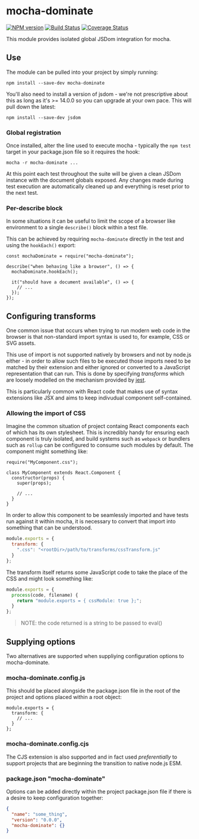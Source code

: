 # mocha-dominate

[![NPM version](https://img.shields.io/npm/v/mocha-dominate.svg)](https://www.npmjs.com/package/mocha-dominate)
[![Build Status](https://github.com/alexjeffburke/mocha-dominate/workflows/tests/badge.svg)](https://github.com/alexjeffburke/mocha-dominate)
[![Coverage Status](https://img.shields.io/coveralls/alexjeffburke/mocha-dominate/master.svg)](https://coveralls.io/r/alexjeffburke/mocha-dominate?branch=master)

This module provides isolated global JSDom integration for mocha.

## Use

The module can be pulled into your project by simply running:

```
npm install --save-dev mocha-dominate
```

You'll also need to install a version of jsdom - we're not prescriptive
about this as long as it's >= 14.0.0 so you can upgrade at your own pace.
This will pull down the latest:

```
npm install --save-dev jsdom
```

### Global registration

Once installed, alter the line used to execute mocha - typically the
`npm test` target in your package.json file so it requires the hook:

```
mocha -r mocha-dominate ...
```

At this point each test throughout the suite will be given a clean
JSDom instance with the document globals exposed. Any changes made
during test execution are automatically cleaned up and everything
is reset prior to the next test.

### Per-describe block

In some situations it can be useful to limit the scope of a browser
like environment to a single `describe()` block within a test file.

This can be achieved by requiring `mocha-dominate` directly in the
test and using the `hookEach()` export:

```
const mochaDominate = require("mocha-dominate");

describe("when behaving like a browser", () => {
  mochaDominate.hookEach();

  it("should have a document available", () => {
    // ...
  });
});
```

## Configuring transforms

One common issue that occurs when trying to run modern web code in
the browser is that non-standard import syntax is used to, for
example, CSS or SVG assets.

This use of import is not supported natively by browsers and not
by node.js either - in order to allow such files to be executed
those imports need to be matched by their extension and either
ignored or converted to a JavaScript representation that can run.
This is done by specifying _transforms_ which are loosely modelled
on the mechanism provided by
[jest](https://jestjs.io/docs/configuration#transform-objectstring-pathtotransformer--pathtotransformer-object).

This is particularly common with React code that makes use of syntax
extensions like JSX and aims to keep indivudual component self-contained.

### Allowing the import of CSS

Imagine the common situation of project containg React components
each of which has its own stylesheet. This is incredibly handy for
ensuring each component is truly isolated, and build systems such as
`webpack` or bundlers such as `rollup` can be configured to consume
such modules by default. The component might something like:

```js#evaluate:false
require("MyComponent.css");

class MyComponent extends React.Component {
  constructor(props) {
    super(props);

    // ...
  }
}
```

In order to allow this component to be seamlessly imported and have
tests run against it within mocha, it is necessary to convert that
import into something that can be understood.

```js
module.exports = {
  transform: {
    ".css": "<rootDir>/path/to/transforms/cssTransform.js"
  }
};
```

The transform itself returns some JavaScript code to take the place
of the CSS and might look something like:

```js
module.exports = {
  process(code, filename) {
    return "module.exports = { cssModule: true };";
  }
};
```

> NOTE: the code returned is a string to be passed to eval()

## Supplying options

Two alternatives are supported when suppliying configuration options
to mocha-dominate.

### mocha-dominate.config.js

This should be placed alongside the package.json file in the root
of the project and options placed within a root object:

```js#evaluate:false
module.exports = {
  transform: {
    // ...
  }
};
```

### mocha-dominate.config.cjs

The CJS extension is also supported and in fact used _preferentially_ to
support projects that are beginning the transition to native node.js ESM.

### package.json "mocha-dominate"

Options can be added directly within the project package.json
file if there is a desire to keep configuration together:

```json
{
  "name": "some_thing",
  "version": "0.0.0",
  "mocha-dominate": {}
}
```
